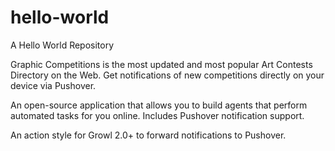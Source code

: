 # hello-world
A Hello World Repository

Graphic Competitions is the most updated and most popular Art Contests Directory on the Web. Get notifications of new competitions directly on your device via Pushover.

An open-source application that allows you to build agents that perform automated tasks for you online. Includes Pushover notification support.

An action style for Growl 2.0+ to forward notifications to Pushover.
